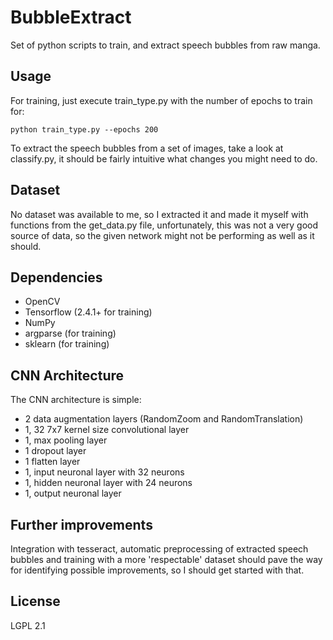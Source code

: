 # BubbleExtract

Set of python scripts to train, and extract speech bubbles from raw manga.

## Usage

For training, just execute train_type.py with the number of epochs to train for:
```
python train_type.py --epochs 200
```

To extract the speech bubbles from a set of images, take a look at classify.py, it should be fairly intuitive what changes you might need to do.

## Dataset

No dataset was available to me, so I extracted it and made it myself with functions from the get_data.py file, unfortunately, this was not a very good source of data, so the given network might not be performing as well as it should.

## Dependencies

- OpenCV
- Tensorflow (2.4.1+ for training)
- NumPy
- argparse (for training)
- sklearn (for training)


## CNN Architecture

The CNN architecture is simple:

- 2 data augmentation layers (RandomZoom and RandomTranslation)
- 1, 32 7x7 kernel size convolutional layer
- 1, max pooling layer
- 1 dropout layer
- 1 flatten layer
- 1, input neuronal layer with 32 neurons
- 1, hidden neuronal layer with 24 neurons
- 1, output neuronal layer

## Further improvements

Integration with tesseract, automatic preprocessing of extracted speech bubbles and training with a more 'respectable' dataset should pave the way for identifying possible improvements, so I should get started with that.

## License

LGPL 2.1
